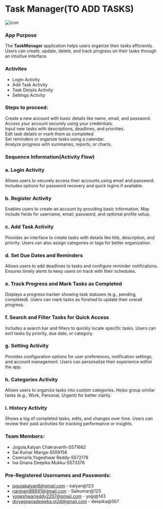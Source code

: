 # Task Manager(TO ADD TASKS) 

  ![icon](https://github.com/user-attachments/assets/8a7af7dd-436f-478f-8ccc-3cedb6823221)
  
### App Purpose
The **TaskManager** application helps users organize their tasks efficiently. Users can create, update, delete, and track progress on their tasks through an intuitive interface.

### Activites
- Login Activity
- Add Task Activity
- Task Details Activity
- Settings Activity

### Steps to proceed:
Create a new account with basic details like name, email, and password.  
Access your account securely using your credentials.  
Input new tasks with descriptions, deadlines, and priorities.  
Edit task details or mark them as completed.  
Set reminders or organize tasks using a calendar.  
Analyze progress with summaries, reports, or charts.  

### Sequence Information(Activity Flow)

### a. **Login Activity**  
Allows users to securely access their accounts using email and password. Includes options for password recovery and quick logins if available.  

### b. **Register Activity**  
Enables users to create an account by providing basic information. May include fields for username, email, password, and optional profile setup.  

### c. **Add Task Activity**  
Provides an interface to create tasks with details like title, description, and priority. Users can also assign categories or tags for better organization.  

### d. **Set Due Dates and Reminders**  
Allows users to add deadlines to tasks and configure reminder notifications. Ensures timely alerts to keep users on track with their schedules.  

### e. **Track Progress and Mark Tasks as Completed**  
Displays a progress tracker showing task statuses (e.g., pending, completed). Users can mark tasks as finished to update their overall progress.  

### f. **Search and Filter Tasks for Quick Access**  
Includes a search bar and filters to quickly locate specific tasks. Users can sort tasks by priority, due date, or category.  

### g. **Setting Activity**  
Provides configuration options for user preferences, notification settings, and account management. Users can personalize their experience within the app.  

### h. **Categories Activity**  
Allows users to organize tasks into custom categories. Helps group similar tasks (e.g., Work, Personal, Urgent) for better clarity.  

### i. **History Activity**  
Shows a log of completed tasks, edits, and changes over time. Users can review their past activities for tracking performance or insights.  

### Team Members:
- Jogula,Kalyan Chakravarth-S571662
- Sai Kumar Manga-S559158
- Ceemarla,Yogeshwar Reddy-S572178 
- Iva Gnana Deepika Mukku-S573376 
### Pre-Registered Usernames and Passwords:
- jogulakalyan8@gmail.com - kalyan@123
- naninani88941@gmail.com - Saikumar@123
- yogeshwarreddy2207@gmail.com - yogi@143
- divyagnanadeepika.m24@gmail.com - deepika@567







